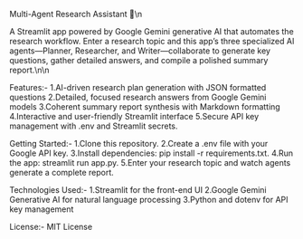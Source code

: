 Multi-Agent Research Assistant 🤖\n

A Streamlit app powered by Google Gemini generative AI that automates the research workflow. Enter a research topic and this app’s three specialized AI agents—Planner, Researcher, and Writer—collaborate to generate key questions, gather detailed answers, and compile a polished summary report.\n\n

Features:- 
1.AI-driven research plan generation with JSON formatted questions
2.Detailed, focused research answers from Google Gemini models
3.Coherent summary report synthesis with Markdown formatting
4.Interactive and user-friendly Streamlit interface
5.Secure API key management with .env and Streamlit secrets.

Getting Started:-
1.Clone this repository.
2.Create a .env file with your Google API key.
3.Install dependencies: pip install -r requirements.txt.
4.Run the app: streamlit run app.py.
5.Enter your research topic and watch agents generate a complete report.

Technologies Used:-
1.Streamlit for the front-end UI
2.Google Gemini Generative AI for natural language processing
3.Python and dotenv for API key management

License:-
MIT License
